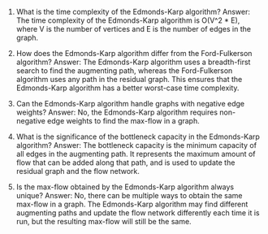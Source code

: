 1) What is the time complexity of the Edmonds-Karp algorithm?
Answer: The time complexity of the Edmonds-Karp algorithm is O(V^2 * E), where V is the number of vertices and E is the number of edges in the graph.

2) How does the Edmonds-Karp algorithm differ from the Ford-Fulkerson algorithm?
Answer: The Edmonds-Karp algorithm uses a breadth-first search to find the augmenting path, whereas the Ford-Fulkerson algorithm uses any path in the residual graph. This ensures that the Edmonds-Karp algorithm has a better worst-case time complexity.

3) Can the Edmonds-Karp algorithm handle graphs with negative edge weights?
Answer: No, the Edmonds-Karp algorithm requires non-negative edge weights to find the max-flow in a graph.

4) What is the significance of the bottleneck capacity in the Edmonds-Karp algorithm?
Answer: The bottleneck capacity is the minimum capacity of all edges in the augmenting path. It represents the maximum amount of flow that can be added along that path, and is used to update the residual graph and the flow network.

5) Is the max-flow obtained by the Edmonds-Karp algorithm always unique?
Answer: No, there can be multiple ways to obtain the same max-flow in a graph. The Edmonds-Karp algorithm may find different augmenting paths and update the flow network differently each time it is run, but the resulting max-flow will still be the same.